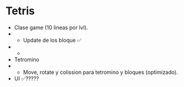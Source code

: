 # Tetris

- Clase game (10 lineas por lvl). 
- - Update de los bloque ✅
- -
- Tetromino
- - Move, rotate y colission para tetromino y bloques (optimizado).
- UI ✅?????
